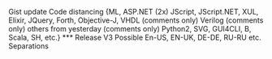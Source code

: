 Gist update
Code distancing {ML, ASP.NET (2x) JScript, JScript.NET, XUL, Elixir, JQuery, Forth, Objective-J, VHDL (comments only) Verilog (comments only) others from yesterday (comments only) Python2, SVG, GUI4CLI, B, Scala, SH, etc.}
*** Release V3
Possible En-US, EN-UK, DE-DE, RU-RU etc. Separations
